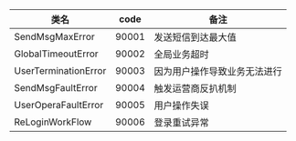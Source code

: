 
| 类名 | code |备注 |
| -------- | -------- | ------- | 
| SendMsgMaxError | 90001| 发送短信到达最大值
| GlobalTimeoutError | 90002 | 全局业务超时
| UserTerminationError | 90003 | 因为用户操作导致业务无法进行
| SendMsgFaultError | 90004 | 触发运营商反扒机制
| UserOperaFaultError | 90005 | 用户操作失误
| ReLoginWorkFlow | 90006 | 登录重试异常

